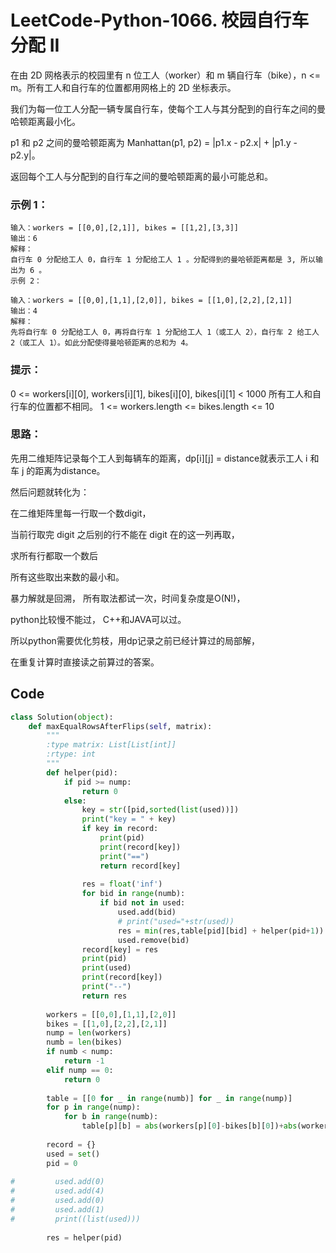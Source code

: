 # LeetCode-Python-1066. 校园自行车分配 II

在由 2D 网格表示的校园里有 n 位工人（worker）和 m 辆自行车（bike），n <= m。所有工人和自行车的位置都用网格上的 2D 坐标表示。

我们为每一位工人分配一辆专属自行车，使每个工人与其分配到的自行车之间的曼哈顿距离最小化。

p1 和 p2 之间的曼哈顿距离为 Manhattan(p1, p2) = |p1.x - p2.x| + |p1.y - p2.y|。

返回每个工人与分配到的自行车之间的曼哈顿距离的最小可能总和。

 

### 示例 1：

```
输入：workers = [[0,0],[2,1]], bikes = [[1,2],[3,3]]
输出：6
解释：
自行车 0 分配给工人 0，自行车 1 分配给工人 1 。分配得到的曼哈顿距离都是 3, 所以输出为 6 。
示例 2：
```

```
输入：workers = [[0,0],[1,1],[2,0]], bikes = [[1,0],[2,2],[2,1]]
输出：4
解释：
先将自行车 0 分配给工人 0，再将自行车 1 分配给工人 1（或工人 2），自行车 2 给工人 2（或工人 1）。如此分配使得曼哈顿距离的总和为 4。
```



### 提示：

0 <= workers[i][0], workers[i][1], bikes[i][0], bikes[i][1] < 1000
所有工人和自行车的位置都不相同。
1 <= workers.length <= bikes.length <= 10

### 思路：

先用二维矩阵记录每个工人到每辆车的距离，dp[i][j] = distance就表示工人 i 和车 j 的距离为distance。

然后问题就转化为：

在二维矩阵里每一行取一个数digit，

当前行取完 digit 之后别的行不能在 digit 在的这一列再取，

求所有行都取一个数后

所有这些取出来数的最小和。

暴力解就是回溯， 所有取法都试一次，时间复杂度是O(N!)，

python比较慢不能过， C++和JAVA可以过。

所以python需要优化剪枝，用dp记录之前已经计算过的局部解，

在重复计算时直接读之前算过的答案。




## Code

```python
class Solution(object):
    def maxEqualRowsAfterFlips(self, matrix):
        """
        :type matrix: List[List[int]]
        :rtype: int
        """
        def helper(pid):
            if pid >= nump:
                return 0
            else:
                key = str([pid,sorted(list(used))])
                print("key = " + key)
                if key in record:
                    print(pid)
                    print(record[key])
                    print("==")
                    return record[key]
                
                res = float('inf')
                for bid in range(numb):
                    if bid not in used:
                        used.add(bid)
                        # print("used="+str(used))
                        res = min(res,table[pid][bid] + helper(pid+1))
                        used.remove(bid)
                record[key] = res
                print(pid)
                print(used)
                print(record[key])
                print("--")
                return res
            
        workers = [[0,0],[1,1],[2,0]]
        bikes = [[1,0],[2,2],[2,1]]
        nump = len(workers)
        numb = len(bikes)
        if numb < nump:
            return -1
        elif nump == 0:
            return 0
        
        table = [[0 for _ in range(numb)] for _ in range(nump)]
        for p in range(nump):
            for b in range(numb):
                table[p][b] = abs(workers[p][0]-bikes[b][0])+abs(workers[p][1]-bikes[b][1])
        
        record = {}
        used = set()
        pid = 0
        
#         used.add(0)
#         used.add(4)
#         used.add(0)
#         used.add(1)
#         print((list(used)))
        
        res = helper(pid)
```

